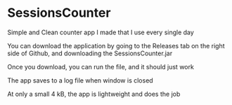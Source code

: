 # SessionsCounter

Simple and Clean counter app I made that I use every single day

You can download the application by going to the Releases tab on the right side of Github, and downloading the SessionsCounter.jar

Once you download, you can run the file, and it should just work

The app saves to a log file when window is closed

At only a small 4 kB, the app is lightweight and does the job
